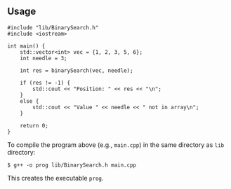 
## Usage

```
#include "lib/BinarySearch.h"
#include <iostream>

int main() {
    std::vector<int> vec = {1, 2, 3, 5, 6};
    int needle = 3;

    int res = binarySearch(vec, needle);

    if (res != -1) {
        std::cout << "Position: " << res << "\n";
    }
    else {
        std::cout << "Value " << needle << " not in array\n";
    }

    return 0;
}
```

To compile the program above (e.g., `main.cpp`) in the same directory as
`lib` directory:

```
$ g++ -o prog lib/BinarySearch.h main.cpp
```

This creates the executable `prog`.
